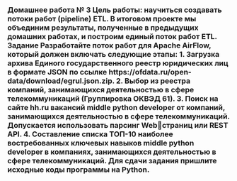 <html>
<h3  align="center>Домашняя работа № 3. Python для ETL (итоговый проект)</h3><br>

<h color="Green">
   Домашнее работа № 3
 Цель работы:  научиться создавать потоки работ (pipeline) ETL.
В итоговом проекте мы объединим результаты, полученные в
предыдущих домашних работах, и построим единый поток работ
ETL.
Задание
Разработайте поток работ для Apache AirFlow, который должен
включать следующие этапы:
1. Загрузка архива Единого государственного реестр
юридических лиц в формате JSON по ссылке
https://ofdata.ru/open-data/download/egrul.json.zip.
2. Выбор из реестра компаний, занимающихся деятельностью в 
сфере телекоммуникаций (Группировка ОКВЭД 61). 
3. Поиск на сайте hh.ru вакансий middle python developer от
компаний, занимающихся деятельностью в сфере
телекоммуникаций. Допускается использовать парсинг Webстраниц или REST API.
4. Составление списка ТОП-10 наиболее востребованных
ключевых навыков middle python developer в компаниях,
занимающихся деятельностью в сфере телекоммуникаций.
Для сдачи задания пришлите исходные коды программы на
Python.
</h>
</html>
